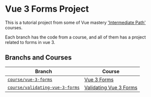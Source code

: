 # Vue 3 Forms Project

This is a tutorial project from some of Vue mastery ['Intermediate Path'](https://www.vuemastery.com/courses-path/intermediate) courses.

Each branch has the code from a course, and all of them has a project related to forms in vue 3.

## Branchs and Courses

| Branch    | Course  | 
|---        |---      |
|[`course/vue-3-forms`](https://github.com/leonardoszct/vue-mastery-forms/tree/course/vue-3-forms)                          |[Vue 3 Forms](https://www.vuemastery.com/courses/vue3-forms)                           |
|[`course/validating-vue-3-forms`](https://github.com/leonardoszct/vue-mastery-forms/tree/course/validating-vue-3-forms)    |[Validating Vue 3 Forms](https://www.vuemastery.com/courses/validating-vue3-forms/)    |
